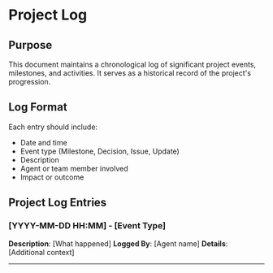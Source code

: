 # Project Log

## Purpose
This document maintains a chronological log of significant project events, milestones, and activities. It serves as a historical record of the project's progression.

## Log Format
Each entry should include:
- Date and time
- Event type (Milestone, Decision, Issue, Update)
- Description
- Agent or team member involved
- Impact or outcome

## Project Log Entries

### [YYYY-MM-DD HH:MM] - [Event Type]
**Description**: [What happened]
**Logged By**: [Agent name]
**Details**: [Additional context]

---

<!-- Add log entries below this line -->